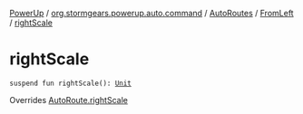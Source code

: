 [PowerUp](../../../index.md) / [org.stormgears.powerup.auto.command](../../index.md) / [AutoRoutes](../index.md) / [FromLeft](index.md) / [rightScale](./right-scale.md)

# rightScale

`suspend fun rightScale(): `[`Unit`](https://kotlinlang.org/api/latest/jvm/stdlib/kotlin/-unit/index.html)

Overrides [AutoRoute.rightScale](../../-auto-route/right-scale.md)

